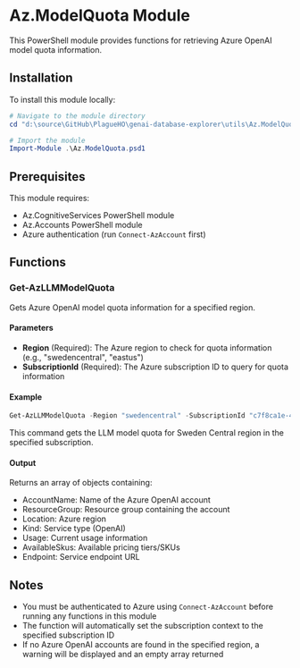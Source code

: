 # Az.ModelQuota Module

This PowerShell module provides functions for retrieving Azure OpenAI model quota information.

## Installation

To install this module locally:

```powershell
# Navigate to the module directory
cd "d:\source\GitHub\PlagueHO\genai-database-explorer\utils\Az.ModelQuota"

# Import the module
Import-Module .\Az.ModelQuota.psd1
```

## Prerequisites

This module requires:

- Az.CognitiveServices PowerShell module
- Az.Accounts PowerShell module
- Azure authentication (run `Connect-AzAccount` first)

## Functions

### Get-AzLLMModelQuota

Gets Azure OpenAI model quota information for a specified region.

#### Parameters

- **Region** (Required): The Azure region to check for quota information (e.g., "swedencentral", "eastus")
- **SubscriptionId** (Required): The Azure subscription ID to query for quota information

#### Example

```powershell
Get-AzLLMModelQuota -Region "swedencentral" -SubscriptionId "c7f8ca1e-46f6-4a59-a039-15eaefd2337e"
```

This command gets the LLM model quota for Sweden Central region in the specified subscription.

#### Output

Returns an array of objects containing:

- AccountName: Name of the Azure OpenAI account
- ResourceGroup: Resource group containing the account
- Location: Azure region
- Kind: Service type (OpenAI)
- Usage: Current usage information
- AvailableSkus: Available pricing tiers/SKUs
- Endpoint: Service endpoint URL

## Notes

- You must be authenticated to Azure using `Connect-AzAccount` before running any functions in this module
- The function will automatically set the subscription context to the specified subscription ID
- If no Azure OpenAI accounts are found in the specified region, a warning will be displayed and an empty array returned
